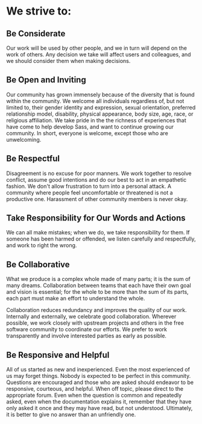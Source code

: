 # We strive to:

## Be Considerate

Our work will be used by other people, and we in turn will depend on the work of others. Any decision we take will affect users and colleagues, and we should consider them when making decisions.

## Be Open and Inviting

Our community has grown immensely because of the diversity that is found within the community. We welcome all individuals regardless of, but not limited to, their gender identity and expression, sexual orientation, preferred relationship model, disability, physical appearance, body size, age, race, or religious affiliation. We take pride in the the richness of experiences that have come to help develop Sass, and want to continue growing our community. In short, everyone is welcome, except those who are unwelcoming.

## Be Respectful

Disagreement is no excuse for poor manners. We work together to resolve conflict, assume good intentions and do our best to act in an empathetic fashion. We don't allow frustration to turn into a personal attack. A community where people feel uncomfortable or threatened is not a productive one. Harassment of other community members is never okay.

## Take Responsibility for Our Words and Actions

We can all make mistakes; when we do, we take responsibility for them. If someone has been harmed or offended, we listen carefully and respectfully, and work to right the wrong.

## Be Collaborative

What we produce is a complex whole made of many parts; it is the sum of many dreams. Collaboration between teams that each have their own goal and vision is essential; for the whole to be more than the sum of its parts, each part must make an effort to understand the whole.

Collaboration reduces redundancy and improves the quality of our work. Internally and externally, we celebrate good collaboration. Wherever possible, we work closely with upstream projects and others in the free software community to coordinate our efforts. We prefer to work transparently and involve interested parties as early as possible.

## Be Responsive and Helpful

All of us started as new and inexperienced. Even the most experienced of us may forget things. Nobody is expected to be perfect in this community. Questions are encouraged and those who are asked should endeavor to be responsive, courteous, and helpful. When off topic, please direct to the appropriate forum. Even when the question is common and repeatedly asked, even when the documentation explains it, remember that they have only asked it once and they may have read, but not understood. Ultimately, it is better to give no answer than an unfriendly one.
